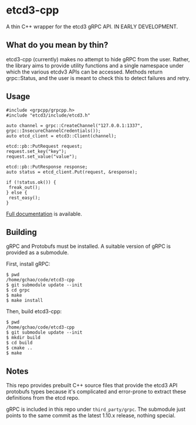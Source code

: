 # etcd3-cpp
A thin C++ wrapper for the etcd3 gRPC API. IN EARLY DEVELOPMENT.

## What do you mean by thin?
etcd3-cpp (currently) makes no attempt to hide gRPC from the user. Rather, 
the library aims to provide utility functions and a single namespace under 
which the various etcdv3 APIs can be accessed. Methods return grpc::Status, 
and the user is meant to check this to detect failures and retry.

## Usage

```
#include <grpcpp/grpcpp.h>
#include "etcd3/include/etcd3.h"

auto channel = grpc::CreateChannel("127.0.0.1:1337", grpc::InsecureChannelCredentials());
auto etcd_client = etcd3::Client(channel);

etcd::pb::PutRequest request;
request.set_key("key");
request.set_value("value");

etcd::pb::PutResponse response;
auto status = etcd_client.Put(request, &response);

if (!status.ok()) {
 freak_out(); 
} else {
 rest_easy();
}
```
[Full documentation](https://coreos.com/etcd/docs/latest/dev-guide/api_reference_v3.html) is available.

## Building
gRPC and Protobufs must be installed. A suitable version of gRPC is provided as a submodule.

First, install gRPC:
```
$ pwd
/home/gchao/code/etcd3-cpp
$ git submodule update --init
$ cd grpc
$ make
$ make install
```

Then, build etcd3-cpp:
```
$ pwd
/home/gchao/code/etcd3-cpp
$ git submodule update --init
$ mkdir build
$ cd build
$ cmake ..
$ make
```

## Notes
This repo provides prebuilt C++ source files that provide the etcd3 API 
protobufs types because it's complicated and error-prone to extract 
these definitions from the etcd repo.


gRPC is included in this repo under `third_party/grpc`. The submodule just
points to the same commit as the latest 1.10.x release, nothing special.


